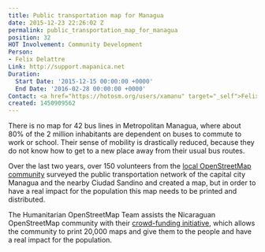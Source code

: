 ```yaml
---
title: Public transportation map for Managua
date: 2015-12-23 22:26:02 Z
permalink: public_transportation_map_for_managua
position: 32
HOT Involvement: Community Development
Person:
- Felix Delattre
Link: http://support.mapanica.net
Duration:
  Start Date: '2015-12-15 00:00:00 +0000'
  End Date: '2016-02-28 00:00:00 +0000'
Contact: <a href="https://hotosm.org/users/xamanu" target="_self">Felix Delattre</a>
created: 1450909562
---
```


<p>There is no map for 42 bus lines in Metropolitan Managua, where about 80% of the 2 million inhabitants are dependent on buses to commute to work or school. Their sense of mobility is drastically reduced, because they do not know how to get to a new place away from their usual bus routes.</p><p>Over the last two years, over 150 volunteers from the&nbsp;<a href="http://mapanica.net" target="_blank">local OpenStreetMap community</a>&nbsp;surveyed the public transportation network of the capital city Managua and the nearby Ciudad Sandino and created a map, but in order to have a real impact for the population this map needs to be printed and distributed.</p><p>The Humanitarian OpenStreetMap Team assists the Nicaraguan OpenStreetMap community with their&nbsp;<a href="http://support.mapanica.net" target="_blank">crowd-funding initiative</a>, which allows the community to print 20,000 maps and give them to the people and have a real impact for the population.</p>
